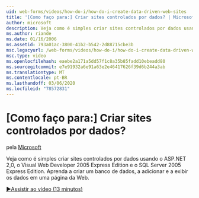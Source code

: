 ```yaml
---
uid: web-forms/videos/how-do-i/how-do-i-create-data-driven-web-sites
title: '[Como faço para:] Criar sites controlados por dados? | Microsoft Docs'
author: microsoft
description: Veja como é simples criar sites controlados por dados usando o ASP.NET 2,0, o Visual Web Developer 2005 Express Edition e o SQL Server 2005 Express Edition. Saiba mais...
ms.author: riande
ms.date: 01/16/2006
ms.assetid: 793a01ac-3800-41b2-b542-2d88715cbe3b
msc.legacyurl: /web-forms/videos/how-do-i/how-do-i-create-data-driven-web-sites
msc.type: video
ms.openlocfilehash: eaebe2a171a5dd57f1c8a35b85fadd10ebeadd80
ms.sourcegitcommit: e7e91932a6e91a63e2e46417626f39d6b244a3ab
ms.translationtype: MT
ms.contentlocale: pt-BR
ms.lasthandoff: 03/06/2020
ms.locfileid: "78572831"
---
```

# <a name="how-do-i-create-data-driven-web-sites"></a>[Como faço para:] Criar sites controlados por dados?

pela [Microsoft](https://github.com/microsoft)

Veja como é simples criar sites controlados por dados usando o ASP.NET 2,0, o Visual Web Developer 2005 Express Edition e o SQL Server 2005 Express Edition. Aprenda a criar um banco de dados, a adicionar e a exibir os dados em uma página da Web.

[&#9654;Assistir ao vídeo (13 minutos)](https://channel9.msdn.com/Blogs/ASP-NET-Site-Videos/how-do-i-create-data-driven-web-sites)
